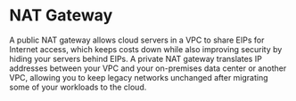 # NAT Gateway​

A public NAT gateway allows cloud servers in a VPC to share EIPs for Internet access, which keeps costs down while also improving security by hiding your servers behind EIPs. A private NAT gateway translates IP addresses between your VPC and your on-premises data center or another VPC, allowing you to keep legacy networks unchanged after migrating some of your workloads to the cloud.

